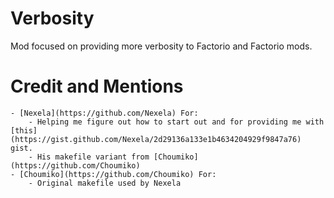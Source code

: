 # Verbosity
Mod focused on providing more verbosity to Factorio and Factorio mods.

# Credit and Mentions
    - [Nexela](https://github.com/Nexela) For:
        - Helping me figure out how to start out and for providing me with [this](https://gist.github.com/Nexela/2d29136a133e1b4634204929f9847a76) gist.
        - His makefile variant from [Choumiko](https://github.com/Choumiko)
    - [Choumiko](https://github.com/Choumiko) For:
        - Original makefile used by Nexela
